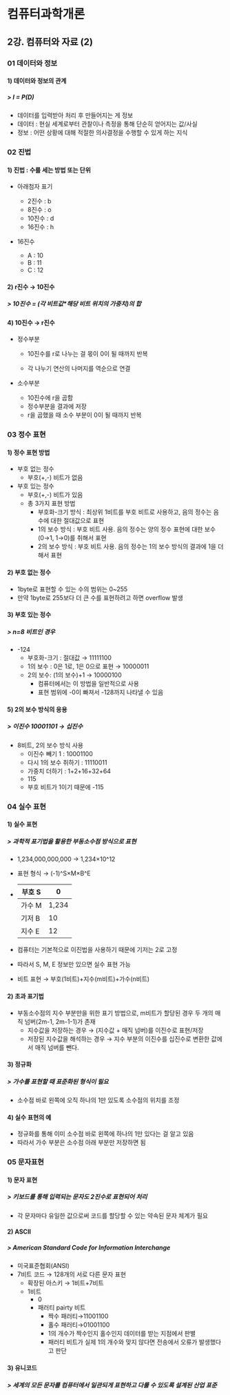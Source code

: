 # 컴퓨터과학개론

## 2강. 컴퓨터와 자료 (2)

### 01 데이터와 정보

#### 1) 데이터와 정보의 관계

##### > I = P(D)

- 데이터를 입력받아 처리 후 만들어지는 게 정보
- 데이터 : 현실 세계로부터 관찰이나 측정을 통해 단순히 얻어지는 값/사실
- 정보 : 어떤 상황에 대해 적절한 의사결정을 수행할 수 있게 하는 지식

### 02 진법

#### 1) 진법 : 수를 세는 방법 또는 단위

- 아래첨자 표기
  - 2진수 : b
  - 8진수 : o
  - 10진수 : d
  - 16진수 : h

- 16진수
  - A : 10
  - B : 11
  - C : 12

#### 2) r진수 → 10진수

##### > 10진수 = (각 비트값*해당 비트 위치의 가중치)의 합

#### 4) 10진수 → r진수

- 정수부분

  - 10진수를 r로 나누는 걸 몫이 0이 될 때까지 반복

  - 각 나누기 연산의 나머지를 역순으로 연결

- 소수부분
  - 10진수에 r을 곱함
  - 정수부분을 결과에 저장
  - r을 곱했을 때 소수 부분이 0이 될 때까지 반복

### 03 정수 표현

#### 1) 정수 표현 방법

- 부호 없는 정수
  - 부호(+,-) 비트가 없음
- 부호 있는 정수
  - 부호(+,-) 비트가 있음
  - 총 3가지 표현 방법
    - 부호화-크기 방식 : 최상위 1비트를 부호 비트로 사용하고, 음의 정수는 음수에 대한 절대값으로 표현
    - 1의 보수 방식 : 부호 비트 사용. 음의 정수는 양의 정수 표현에 대한 보수(0→1, 1→0)를 취해서 표현
    - 2의 보수 방식 : 부호 비트 사용. 음의 정수는 1의 보수 방식의 결과에 1을 더해서 표현

#### 2) 부호 없는 정수

- 1byte로 표현할 수 있는 수의 범위는 0~255
- 만약 1byte로 255보다 더 큰 수를 표현하려고 하면 overflow 발생 

#### 3) 부호 있는 정수

##### > n=8 비트인 경우

- -124
  - 부호화-크기 : 절대값 → 11111100
  - 1의 보수 : 0은 1로, 1은 0으로 표현 → 10000011 
  - 2의 보수: (1의 보수)+1 → 10000100
    - 컴퓨터에서는 이 방법을 일반적으로 사용
    - 표현 범위에 -0이 빠져서 -128까지 나타낼 수 있음

#### 5) 2의 보수 방식의 응용

##### > 이진수 10001101  → 십진수

- 8비트, 2의 보수 방식 사용
  - 이진수 빼기 1 : 10001100
  - 다시 1의 보수 취하기 : 11110011
  - 가중치 더하기 : 1+2+16+32+64
  - 115
  - 부호 비트가 1이기 때문에 -115

### 04 실수 표현

#### 1) 실수 표현

##### > 과학적 표기법을 활용한 부동소수점 방식으로 표현

- 1,234,000,000,000 → 1,234×10^12

- 표현 형식 → (-1)^S×M×B^E

- | 부호 S | 0     |
  | ------ | ----- |
  | 가수 M | 1,234 |
  | 기저 B | 10    |
  | 지수 E | 12    |

- 컴퓨터는 기본적으로 이진법을 사용하기 때문에 기저는 2로 고정

- 따라서 S, M, E 정보만 있으면 실수 표현 가능

- 비트 표현 → 부호(1비트)+지수(m비트)+가수(n비트)

#### 2) 초과 표기법

- 부동소수점의 지수 부분만을 위한 표기 방법으로, m비트가 할당된 경우 두 개의 매직 넘버(2m-1, 2m-1-1)가 존재
  - 지수값을 저장하는 경우 → (지수값 + 매직 넘버)를 이진수로 표현/저장
  - 저장된 지수값을 해석하는 경우 → 지수 부분의 이진수를 십진수로 변환한 값에서 매직 넘버를 뺀다.

#### 3) 정규화

##### > 가수를 표현할 때 표준화된 형식이 필요

- 소수점 바로 왼쪽에 오직 하나의 1만 있도록 소수점의 위치를 조정

#### 4) 실수 표현의 예

- 정규화를 통해 이미 소수점 바로 왼쪽에 하나의 1만 있다는 걸 알고 있음
- 따라서 가수 부분은 소수점 아래 부분만 저장하면 됨

### 05 문자표현

#### 1) 문자 표현

##### > 키보드를 통해 입력되는 문자도 2진수로 표현되어 처리

- 각 문자마다 유일한 값으로써 코드를 할당할 수 있는 약속된 문자 체계가 필요

#### 2) ASCII

##### > American Standard Code for Information Interchange

- 미국표준협회(ANSI)
- 7비트 코드 → 128개의 서로 다른 문자 표현
  - 확장된 아스키 → 1비트+7비트
  - 1비트
    - 0
    - 패러티 pairty 비트
      - 짝수 패러티→11001100
      - 홀수 패러티→01001100
      - 1의 개수가 짝수인지 홀수인지 데이터를 받는 지점에서 판별
      - 패러티 비트가 실제 1의 개수와 맞지 않다면 전송에서 오류가 발생했다고 판단

#### 3) 유니코드

##### > 세계의 모든 문자를 컴퓨터에서 일관되게 표현하고 다룰 수 있도록 설계된 산업 표준

